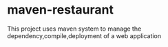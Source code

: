 # maven-restaurant
This project uses maven system to manage the dependency,compile,deployment of a web application
